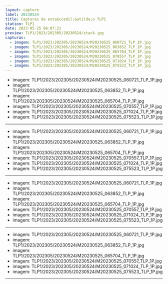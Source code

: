 ```yaml
---
layout: capture
label: 20230524
title: Capturas da esta&ccedil;&atilde;o TLP1
station: TLP1
date: 2023-05-25 06:07:21
preview: TLP1/2023/202305/20230524/stack.jpg
capturas:
  - imagem: TLP1/2023/202305/20230524/M20230525_060721_TLP_1P.jpg
  - imagem: TLP1/2023/202305/20230524/M20230525_063852_TLP_1P.jpg
  - imagem: TLP1/2023/202305/20230524/M20230525_065704_TLP_1P.jpg
  - imagem: TLP1/2023/202305/20230524/M20230525_070557_TLP_1P.jpg
  - imagem: TLP1/2023/202305/20230524/M20230525_071024_TLP_1P.jpg
  - imagem: TLP1/2023/202305/20230524/M20230525_075523_TLP_1P.jpg
---
```

  - imagem: TLP1/2023/202305/20230524/M20230525_060721_TLP_1P.jpg
  - imagem: TLP1/2023/202305/20230524/M20230525_063852_TLP_1P.jpg
  - imagem: TLP1/2023/202305/20230524/M20230525_065704_TLP_1P.jpg
  - imagem: TLP1/2023/202305/20230524/M20230525_070557_TLP_1P.jpg
  - imagem: TLP1/2023/202305/20230524/M20230525_071024_TLP_1P.jpg
  - imagem: TLP1/2023/202305/20230524/M20230525_075523_TLP_1P.jpg
---
  - imagem: TLP1/2023/202305/20230524/M20230525_060721_TLP_1P.jpg
  - imagem: TLP1/2023/202305/20230524/M20230525_063852_TLP_1P.jpg
  - imagem: TLP1/2023/202305/20230524/M20230525_065704_TLP_1P.jpg
  - imagem: TLP1/2023/202305/20230524/M20230525_070557_TLP_1P.jpg
  - imagem: TLP1/2023/202305/20230524/M20230525_071024_TLP_1P.jpg
  - imagem: TLP1/2023/202305/20230524/M20230525_075523_TLP_1P.jpg
---
  - imagem: TLP1/2023/202305/20230524/M20230525_060721_TLP_1P.jpg
  - imagem: TLP1/2023/202305/20230524/M20230525_063852_TLP_1P.jpg
  - imagem: TLP1/2023/202305/20230524/M20230525_065704_TLP_1P.jpg
  - imagem: TLP1/2023/202305/20230524/M20230525_070557_TLP_1P.jpg
  - imagem: TLP1/2023/202305/20230524/M20230525_071024_TLP_1P.jpg
  - imagem: TLP1/2023/202305/20230524/M20230525_075523_TLP_1P.jpg
---
  - imagem: TLP1/2023/202305/20230524/M20230525_060721_TLP_1P.jpg
  - imagem: TLP1/2023/202305/20230524/M20230525_063852_TLP_1P.jpg
  - imagem: TLP1/2023/202305/20230524/M20230525_065704_TLP_1P.jpg
  - imagem: TLP1/2023/202305/20230524/M20230525_070557_TLP_1P.jpg
  - imagem: TLP1/2023/202305/20230524/M20230525_071024_TLP_1P.jpg
  - imagem: TLP1/2023/202305/20230524/M20230525_075523_TLP_1P.jpg
---
